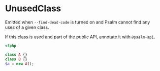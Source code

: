 # UnusedClass

Emitted when `--find-dead-code` is turned on and Psalm cannot find any uses of a
given class.

If this class is used and part of the public API, annotate it with `@psalm-api`.

```php
<?php

class A {}
class B {}
$a = new A();
```
